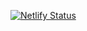 [![Netlify Status](https://api.netlify.com/api/v1/badges/0d6404ef-5cbe-448b-8a72-04c492f1018a/deploy-status)](https://app.netlify.com/sites/amos-gumisiriza/deploys)
